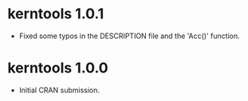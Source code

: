 # kerntools 1.0.1

* Fixed some typos in the DESCRIPTION file and the 'Acc()' function.

# kerntools 1.0.0

* Initial CRAN submission.
